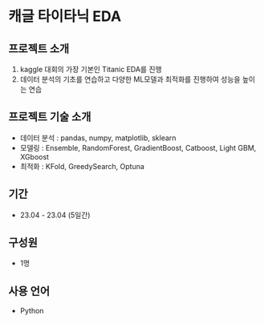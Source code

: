 # 캐글 타이타닉 EDA

## 프로젝트 소개
 1. kaggle 대회의 가장 기본인 Titanic EDA를 진행
 2. 데이터 분석의 기초를 연습하고 다양한 ML모델과 최적화를 진행하여 성능을 높이는 연습

## 프로젝트 기술 소개
 - 데이터 분석 : pandas, numpy, matplotlib, sklearn
 - 모델링 : Ensemble, RandomForest, GradientBoost, Catboost, Light GBM, XGboost
 - 최적화 : KFold, GreedySearch, Optuna

## 기간
 - 23.04 - 23.04 (5일간)

## 구성원
 - 1명

## 사용 언어
 - Python
